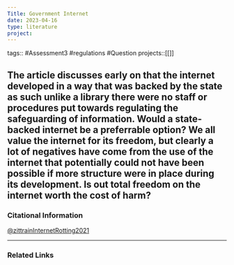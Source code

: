 ```yaml
---
Title: Government Internet
date: 2023-04-16
type: literature
project:
---
```

tags:: #Assessment3 #regulations #Question 
projects::[[]]


 The article discusses early on that the internet developed in a way that was backed by the state as such unlike a library there were no staff or procedures put towards regulating the safeguarding of information. Would a state-backed internet be a preferrable option? We all value the internet for its freedom, but clearly a lot of negatives have come from the use of the internet that potentially could not have been possible if more structure were in place during its development. Is out total freedom on the internet worth the cost of harm?
---
### Citational Information

[@zittrainInternetRotting2021](@zittrainInternetRotting2021.md)


---

### Related Links

